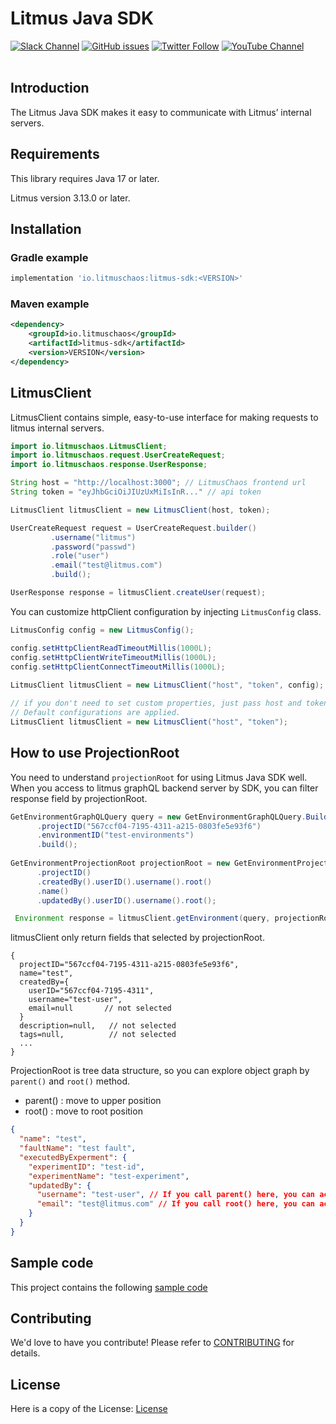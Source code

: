 # Litmus Java SDK

[![Slack Channel](https://img.shields.io/badge/Slack-Join-purple)](https://slack.litmuschaos.io)
[![GitHub issues](https://img.shields.io/github/issues/litmuschaos/litmus-go)](https://github.com/litmuschaos/litmus-go/issues)
[![Twitter Follow](https://img.shields.io/twitter/follow/litmuschaos?style=social)](https://twitter.com/LitmusChaos)
[![YouTube Channel](https://img.shields.io/badge/YouTube-Subscribe-red)](https://www.youtube.com/channel/UCa57PMqmz_j0wnteRa9nCaw)
<br><br>

## **Introduction**

The Litmus Java SDK makes it easy to communicate with Litmus’ internal servers.

## Requirements

This library requires Java 17 or later.

Litmus version 3.13.0 or later.

## Installation

### Gradle example

```groovy
implementation 'io.litmuschaos:litmus-sdk:<VERSION>'
```

### Maven example

```xml
<dependency>
    <groupId>io.litmuschaos</groupId>
    <artifactId>litmus-sdk</artifactId>
    <version>VERSION</version>
</dependency>
```

## LitmusClient

LitmusClient contains simple, easy-to-use interface for making requests to litmus internal servers.

```java
import io.litmuschaos.LitmusClient;
import io.litmuschaos.request.UserCreateRequest;
import io.litmuschaos.response.UserResponse;

String host = "http://localhost:3000"; // LitmusChaos frontend url
String token = "eyJhbGciOiJIUzUxMiIsInR..." // api token

LitmusClient litmusClient = new LitmusClient(host, token);

UserCreateRequest request = UserCreateRequest.builder()
         .username("litmus")
         .password("passwd")
         .role("user")
         .email("test@litmus.com")
         .build();

UserResponse response = litmusClient.createUser(request);
```

You can customize httpClient configuration by injecting `LitmusConfig` class.

```java
LitmusConfig config = new LitmusConfig();

config.setHttpClientReadTimeoutMillis(1000L);
config.setHttpClientWriteTimeoutMillis(1000L);
config.setHttpClientConnectTimeoutMillis(1000L);
        
LitmusClient litmusClient = new LitmusClient("host", "token", config);

// if you don't need to set custom properties, just pass host and token. 
// Default configurations are applied.
LitmusClient litmusClient = new LitmusClient("host", "token");
```

## How to use ProjectionRoot

You need to understand `projectionRoot` for using Litmus Java SDK well. When you access to litmus graphQL backend server by SDK, you can filter response field by projectionRoot.

```java
GetEnvironmentGraphQLQuery query = new GetEnvironmentGraphQLQuery.Builder()
      .projectID("567ccf04-7195-4311-a215-0803fe5e93f6")
      .environmentID("test-environments")
      .build();
        
GetEnvironmentProjectionRoot projectionRoot = new GetEnvironmentProjectionRoot<>()
      .projectID()
      .createdBy().userID().username().root()
      .name()
      .updatedBy().userID().username().root();

 Environment response = litmusClient.getEnvironment(query, projectionRoot);
``` 
litmusClient only return fields that selected by projectionRoot.
```
{
  projectID="567ccf04-7195-4311-a215-0803fe5e93f6",
  name="test",
  createdBy={
    userID="567ccf04-7195-4311",
    username="test-user",
    email=null       // not selected
  }
  description=null,   // not selected
  tags=null,          // not selected
  ...
}
```

ProjectionRoot is tree data structure, so you can explore object graph by `parent()` and `root()` method.

- parent() : move to upper position
- root() : move to root position

```json
{
  "name": "test",
  "faultName": "test fault",
  "executedByExperment": {
    "experimentID": "test-id",
    "experimentName": "test-experiment",
    "updatedBy": {
      "username": "test-user", // If you call parent() here, you can access to experimentName field
      "email": "test@litmus.com" // If you call root() here, you can access to faultName field
    }
  }
}
```

## **Sample code**

This project contains the following [sample code](https://github.com/litmuschaos/litmus-java-sdk/blob/master/src/test/java/io/litmuschaos/LitmusClientTest.java)

## **Contributing**

We'd love to have you contribute! Please refer to [CONTRIBUTING](./CONTRIBUTING.md) for details.

## License

Here is a copy of the License: [License](./LICENSE)